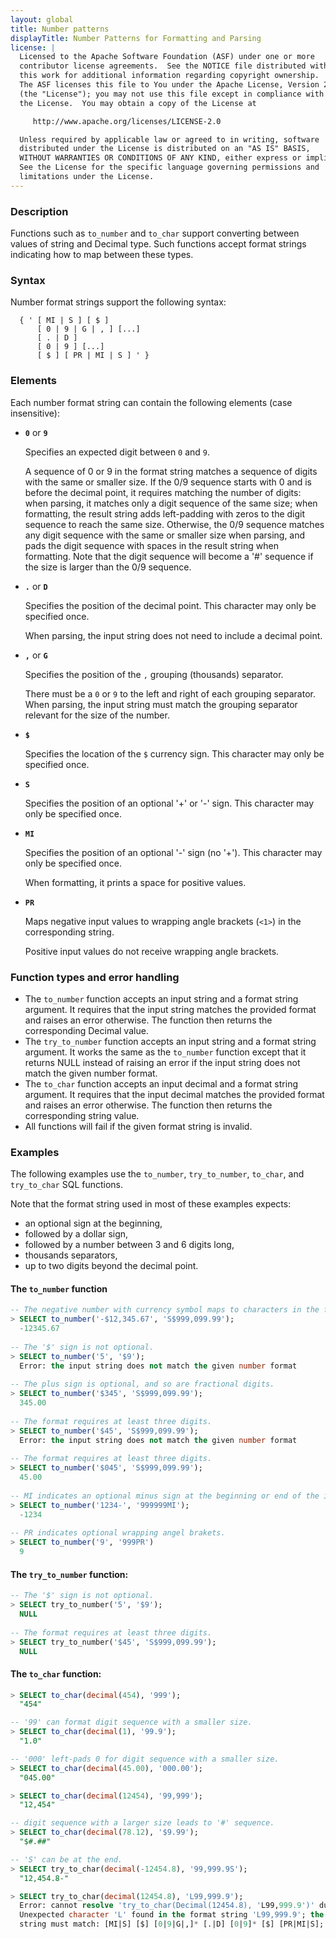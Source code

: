 ```yaml
---
layout: global
title: Number patterns
displayTitle: Number Patterns for Formatting and Parsing
license: |
  Licensed to the Apache Software Foundation (ASF) under one or more
  contributor license agreements.  See the NOTICE file distributed with
  this work for additional information regarding copyright ownership.
  The ASF licenses this file to You under the Apache License, Version 2.0
  (the "License"); you may not use this file except in compliance with
  the License.  You may obtain a copy of the License at

     http://www.apache.org/licenses/LICENSE-2.0

  Unless required by applicable law or agreed to in writing, software
  distributed under the License is distributed on an "AS IS" BASIS,
  WITHOUT WARRANTIES OR CONDITIONS OF ANY KIND, either express or implied.
  See the License for the specific language governing permissions and
  limitations under the License.
---
```


### Description

Functions such as `to_number` and `to_char` support converting between values of string and
Decimal type. Such functions accept format strings indicating how to map between these types.

### Syntax

Number format strings support the following syntax:

```
  { ' [ MI | S ] [ $ ] 
      [ 0 | 9 | G | , ] [...] 
      [ . | D ] 
      [ 0 | 9 ] [...] 
      [ $ ] [ PR | MI | S ] ' }
```

### Elements

Each number format string can contain the following elements (case insensitive):

- **`0`** or **`9`**

  Specifies an expected digit between `0` and `9`.

  A sequence of 0 or 9 in the format string matches a sequence of digits with the same or smaller
  size. If the 0/9 sequence starts with 0 and is before the decimal point, it requires matching the
  number of digits: when parsing, it matches only a digit sequence of the same size; when
  formatting, the result string adds left-padding with zeros to the digit sequence to reach the
  same size. Otherwise, the 0/9 sequence matches any digit sequence with the same or smaller size
  when parsing, and pads the digit sequence with spaces in the result string when formatting. Note
  that the digit sequence will become a '#' sequence if the size is larger than the 0/9 sequence.

- **`.`** or **`D`**

  Specifies the position of the decimal point. This character may only be specified once.

  When parsing, the input string does not need to include a decimal point.

- **`,`** or **`G`**

  Specifies the position of the `,` grouping (thousands) separator.

  There must be a `0` or `9` to the left and right of each grouping separator. When parsing,
  the input string must match the grouping separator relevant for the size of the number.

- **`$`**

  Specifies the location of the `$` currency sign. This character may only be specified once.

- **`S`** 

  Specifies the position of an optional '+' or '-' sign. This character may only be specified once.

- **`MI`**

  Specifies the position of an optional '-' sign (no '+'). This character may only be specified once.

  When formatting, it prints a space for positive values.

- **`PR`**

  Maps negative input values to wrapping angle brackets (`<1>`) in the corresponding string.

  Positive input values do not receive wrapping angle brackets.

### Function types and error handling

* The `to_number` function accepts an input string and a format string argument. It requires that
the input string matches the provided format and raises an error otherwise. The function then
returns the corresponding Decimal value.
* The `try_to_number` function accepts an input string and a format string argument. It works the
same as the `to_number` function except that it returns NULL instead of raising an error if the
input string does not match the given number format.
* The `to_char` function accepts an input decimal and a format string argument. It requires that
the input decimal matches the provided format and raises an error otherwise. The function then
returns the corresponding string value.
* All functions will fail if the given format string is invalid.

### Examples

The following examples use the `to_number`, `try_to_number`, `to_char`, and `try_to_char` SQL
functions.

Note that the format string used in most of these examples expects:
* an optional sign at the beginning,
* followed by a dollar sign,
* followed by a number between 3 and 6 digits long,
* thousands separators,
* up to two digits beyond the decimal point.

#### The `to_number` function

```sql
-- The negative number with currency symbol maps to characters in the format string.
> SELECT to_number('-$12,345.67', 'S$999,099.99');
  -12345.67
 
-- The '$' sign is not optional.
> SELECT to_number('5', '$9');
  Error: the input string does not match the given number format
 
-- The plus sign is optional, and so are fractional digits.
> SELECT to_number('$345', 'S$999,099.99');
  345.00
 
-- The format requires at least three digits.
> SELECT to_number('$45', 'S$999,099.99');
  Error: the input string does not match the given number format
 
-- The format requires at least three digits.
> SELECT to_number('$045', 'S$999,099.99');
  45.00
 
-- MI indicates an optional minus sign at the beginning or end of the input string.
> SELECT to_number('1234-', '999999MI');
  -1234
 
-- PR indicates optional wrapping angel brakets.
> SELECT to_number('9', '999PR')
  9
```

#### The `try_to_number` function:

```sql
-- The '$' sign is not optional.
> SELECT try_to_number('5', '$9');
  NULL
 
-- The format requires at least three digits.
> SELECT try_to_number('$45', 'S$999,099.99');
  NULL
```

#### The `to_char` function:

```sql
> SELECT to_char(decimal(454), '999');
  "454"

-- '99' can format digit sequence with a smaller size.
> SELECT to_char(decimal(1), '99.9');
  "1.0"

-- '000' left-pads 0 for digit sequence with a smaller size.
> SELECT to_char(decimal(45.00), '000.00');
  "045.00"

> SELECT to_char(decimal(12454), '99,999');
  "12,454"

-- digit sequence with a larger size leads to '#' sequence.
> SELECT to_char(decimal(78.12), '$9.99');
  "$#.##"

-- 'S' can be at the end.
> SELECT try_to_char(decimal(-12454.8), '99,999.9S');
  "12,454.8-"

> SELECT try_to_char(decimal(12454.8), 'L99,999.9');
  Error: cannot resolve 'try_to_char(Decimal(12454.8), 'L99,999.9')' due to data type mismatch:
  Unexpected character 'L' found in the format string 'L99,999.9'; the structure of the format
  string must match: [MI|S] [$] [0|9|G|,]* [.|D] [0|9]* [$] [PR|MI|S]; line 1 pos 25
```

